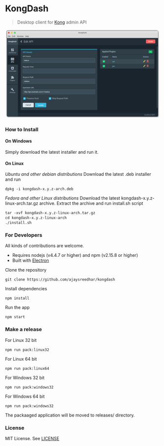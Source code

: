 # KongDash

> Desktop client for [Kong](https://getkong.org/) admin API

[![](screenshot.png)](https://ajaysreedhar.github.io/kongdash/)

### How to Install

#### On Windows
Simply download the latest installer and run it.

#### On Linux
_Ubuntu and other debian distributions_
Download the latest .deb installer and run
```shell
dpkg -i kongdash-x.y.z-arch.deb
```

_Fedora and other Linux distributions_
Download the latest kongdash-x.y.z-linux-arch.tar.gz archive.
Extract the archive and run install.sh script

```shell
tar -xvf kongdash-x.y.z-linux-arch.tar.gz
cd kongdash-x.y.z-linux-arch
./install.sh
```


### For Developers
All kinds of contributions are welcome.

- Requires nodejs (v4.4.7 or higher) and npm (v2.15.8 or higher)
- Built with [Electron](http://electron.atom.io/)

Clone the repository
```shell
git clone https://github.com/ajaysreedhar/kongdash
```

Install dependencies
```shell
npm install
```

Run the app
```shell
npm start
```

### Make a release

For Linux 32 bit
```shell
npm run pack:linux32
```

For Linux 64 bit
```shell
npm run pack:linux64
```

For Windows 32 bit
```shell
npm run pack:windows32
```

For Windows 64 bit
```shell
npm run pack:windows32
```

The packaaged application will be moved to releases/ directory.

### License
MIT License. See [LICENSE](LICENSE)
